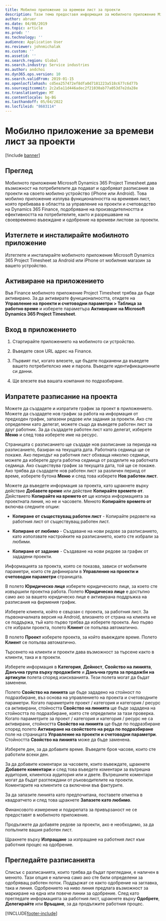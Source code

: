 ```yaml
---
title: Мобилно приложение за времеви лист за проекти
description: Тази тема предоставя информация за мобилното приложение Microsoft Dynamics 365 Project Timesheet. Мобилното приложение Project Timesheet дава възможност на потребителите да подават и одобряват разписания за проекти на своето мобилно устройство.
author: abruer
ms.date: 04/08/2019
ms.topic: article
ms.prod: ''
ms.technology: ''
audience: Application User
ms.reviewer: johnmichalak
ms.custom: ''
ms.assetid: ''
ms.search.region: Global
ms.search.industry: Service industries
ms.author: andchoi
ms.dyn365.ops.version: 10
ms.search.validFrom: 2019-01-15
ms.openlocfilehash: cd5ea257472ef8dfa0d7181223a518c677c6d77b
ms.sourcegitcommit: 2c2a5a11d446adec2f21030ab77a053d7e2da28e
ms.translationtype: MT
ms.contentlocale: bg-BG
ms.lasthandoff: 05/04/2022
ms.locfileid: "8683114"
---
```

# <a name="project-timesheet-mobile-application"></a>Мобилно приложение за времеви лист за проекти

[!include [banner](../includes/banner.md)]

## <a name="overview"></a>Преглед

Мобилното приложение Microsoft Dynamics 365 Project Timesheet дава възможност на потребителите да подават и одобряват разписания за проекти на своето мобилно устройство (iPhone или Android). Това мобилно приложение изплува функционалността на времевия лист, която пребивава в областта за управление на проекти и счетоводство на Dynamics 365 Finance, подобряване на производителността и ефективността на потребителите, както и разрешаване на своевременно въвеждане и одобрение на времеви листове за проекти.

## <a name="download-and-install-the-mobile-app"></a>Изтеглете и инсталирайте мобилното приложение

Изтеглете и инсталирайте мобилното приложение Microsoft Dynamics 365 Project Timesheet за Android или iPhone от мобилния магазин за вашето устройство.

## <a name="enable-the-app"></a>Активиране на приложението 

Във Finance мобилното приложение Project Timesheet трябва да бъде активирано. За да активирате функционалността, отидете на **Управление на проекти и счетоводни параметри \> Таблица за работно време** и изберете параметъра **Активиране на Microsoft Dynamics 365 Project Timesheet**.

## <a name="sign-in-to-the-app"></a>Вход в приложението

1.  Стартирайте приложението на мобилното си устройство.

2.  Въведете своя URL адрес на Finance.

3.  Първият път, когато влезете, ще бъдете подканени да въведете вашето потребителско име и парола. Въведете идентификационните си данни.

4.  Ще влезете във вашата компания по подразбиране.

## <a name="submit-a-project-timesheet"></a>Изпратете разписание на проекта

Можете да създадете и изпратите график за проект в приложението. Можете да създадете нов график за работа на информация от предходен график, запазени редове или задания за проекти. Ако сте определени като делегат, можете също да въведете работен лист за друг работник. За да създадете работен лист като делегат, изберете **Меню** и след това изберете име на ресурс.

Страницата с разписанието ще създаде нов разписание за периода на разписанието, базиран на текущата дата. Работната седмица ще се покаже. Ако периодът на работния лист обхваща няколко седмици, можете да изберете друга работна седмица от разделите на работната седмица.
Ако съществува график за текущата дата, той ще се покаже. Ако трябва да създадете нов работен лист за различен период от време, изберете бутона **Меню** и след това изберете **Нов работен лист**.

Можете да въведете информация за проекта, като щракнете върху действие **Добавете време** или действие **Копирайте времето от**. Действието **Копирайте на времето от** ще копира информацията за проектната линия, но не и часовете. Менюто **Копирайте времето от** включва следните опции:

- **Копиране от съществуващ работен лист** - Копирайте редовете на работния лист от съществуващ работен лист.

- **Копиране от любимо** - Създаване на нови редове за разписанието, като използвате настройките на разписанието, които сте избрали за любими.

- **Копиране от задание** - Създаване на нови редове за график от зададени проекти.

Информацията за проекта, която се показва, зависи от мобилните параметри, които сте дефинирали в **Управление на проекти и счетоводни параметри** страницата.

В полето **Юридическо лице** изберете юридическото лице, за което сте извършили проектна работа. Полето **Юридическо лице** е достъпно само ако за вашето юридическо лице е активирана поддръжка на разписания на фирмения график.

Изберете клиента, който е свързан с проекта, за работния лист. За първоначалната версия на Android, влизането от страна на клиента не се поддържа, тъй като първо трябва да изберете проекта. Ако първо сте избрали проекта, полето **Клиент** се попълва автоматично.

В полето **Проект** изберете проекта, за който въвеждате време. Полето **Клиент** се попълва автоматично.

Търсенето на клиенти и проекти дава възможност за търсене както в клиенти, така и в проекти.

Изберете информация в **Категория**, **Дейност**, **Свойство на линията**, **Данъчна група върху продажбите** и **Данъчна група за продажби на артикули** полета според изискванията. Тези полета могат да бъдат заменени.

Полето **Свойство на линията** ще бъде зададено на стойност по подразбиране, въз основа на управлението на проекта и счетоводните параметри. Когато параметрите проект / категория и категория / ресурс са активирани, стойността **Свойство на линията** ще бъде зададена на стойността по подразбиране, която сте определили за тази проверка. Когато параметрите за проект / категория и категория / ресурс не са активирани, стойността **Свойство на линията** ще бъде по подразбиране според полето **Активиране на свойството на реда по подразбиране** поле на страницата **Управление на проекти и счетоводни параметри**. Стойността **Свойство на линията** може да бъде заменена.

Изберете ден, за да добавите време. Въведете броя часове, които сте работили всеки ден.

За да добавите коментари за часовете, които въвеждате, щракнете **Добавете коментари** и след това въведете коментари за вътрешна аудитория, клиентска аудитория или и двете.
Вътрешните коментари могат да бъдат разглеждани от ръководителите на проекти. Коментарите на клиентите са включени във фактурите.

За да запазите линията като предпочитана, поставете отметка в квадратчето и след това щракнете **Запазете като любимо**.

Финансовото измерение и подкрепата за привързаност не се предоставят в мобилното приложение.

Продължете да добавяте редове за проекти, ако е необходимо, за да попълните вашия работен лист.

Щракнете върху **Изпращане** за изпращане на работния лист към работния процес на одобрение.

## <a name="review-timesheets"></a>Прегледайте разписанията

Списък с разписанията, които трябва да бъдат прегледани, е наличен в менюто. Тази опция е налична само ако сте били определени за одобряващ работен поток. Поддържат се както одобрение на заглавка, така и линия. Одобрението на ниво линия предлага възможност за маркиране на една или повече линии за одобрение. След като прегледате информацията за работния лист, щракнете върху **Одобрете**, **Делегирайте** или **Връщане**, за да продължите работния процес.


[!INCLUDE[footer-include](../includes/footer-banner.md)]